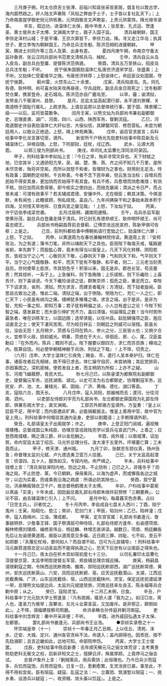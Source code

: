 <!-- { "loadSidebar": true } -->
　　三月庚子朔，时太仓庶吉士张溥、前临川知县张采皆家居，倡复社以敦古学，海内靡然趋之。奸人陆文声奏陈「风俗之弊由于士子，士子皆以复社乱天下」；上乃命南直提学御史倪元珙核奏。元珙因极言文声欺妄，上责元珙蒙饰，降光禄寺录事。
　　辛亥，叙边功，进温体仁太保，廕中书舍人；张至发、孔贞运、贺逢圣、黄士俊并太子太傅、文渊阁大学士，廕子入国子监。
　　清兵破朝鲜，国王李倧走泽村山城；于是平壤、王京次第皆下，李倧力诎，降。寻又走江华岛；执其世子，更立李恂为朝鲜国王。乃命总兵沈冬魁、陈洪范相机进援朝鲜。
　　甲寅，赐进士刘同升等三百人及第、出身有差。
　　夏四月庚午朔，命南京守备太监孙象贤、张云汉同兵部尚书范景文清核兵马、械杖。
　　壬申，清兵自云从岛入皮岛，副总兵白登庸、提督陈洪范俱遁。
　　癸酉，清兵五万至铁山，招皮岛总兵沈冬魁；不听。
　　抚宁侯朱国弼劾温体仁私唐世济逐宋学显、张盛美；上不听。又劾体仁受霍维华之赂，令唐世济转荐；上慰谕体仁，命廷臣议处国弼，夺抚宁侯爵。
　　蓟州雷，火焚东山二十余里。
　　戊寅，清兵陷皮岛。先，同孔有德、耿仲明、尚可喜水陆夹攻再昼夜，守兵战败，副总兵金日观死之；沈冬魁即焚仓粟，携家登舟，走石城岛。陈洪范亦自广鹿岛至。
　　以旱，霾；谕清狱，发帑金八千赈滦州、昌黎。
　　是月，总监太监高起潜行部，永平道刘景耀、关南道杨于国耻行属礼，上疏求免。上谓总监原以总督体统行事，罢于国、降景耀二级——以后，监司皆莫敢争。
　　闰月壬寅，以熊文灿为兵部尚书兼右副都御史，总理直隶、湖广、河南、四川、山西、陕西军务，督剿流寇。
　　乙巳，河南道御史许自表劾温体仁大奸似忠、大佞似信，其肆螫同官、修怨营私，未尝为朝廷用人，以致众正绝迹。上怒，降上林苑典簿。
　　戊申，谕百官求直言；兵科给事中李化龙言甚切至，谪外。
　　新安所千户杨光先劾吏科给事中陈启新及元辅温体仁，舁棺自随。上怒，下刑部狱，廷杖，戍辽西。
　　武乡、沁源大雨雹。
　　以郑三俊为刑部尚书。
　　庚戌，命司礼太监曹化淳同法司录囚。
　　甲子，刑科给事中李如灿上言：『今日之旱，殆非寻常灾异也。天下财赋之地，已空其半；又遇骄阳亢旱，吴、越、楚、豫、燕、齐之间不知几千万里，是所未尽空者，殆将并空矣。而所以敛怒干和者，皆理财为之害也。财用别无足法，恃有政事；国朝酌定经制，千古称善。今者不念下民卒瘅，但云急当治标；自增兵而民始不得安其身，更加饷而农始得不有其食。有兵不练，兵愈增而饷愈难措；有饷不核，饷日加而兵愈得冒。即今核实之使四出，而掊克屡闻；清派之令日严，而占冒未减：可谓有政事乎？若夫辅成君德、安攘中外，尤在相臣；赖其决策。今俱泯默，未有闻也；此瞻彼顾，徇私结党。盖自八、九年间拂戾干和之事始未政本积于四海，又何怪天旱地坼、日食风变之屡见哉』！上怒，下汝灿于狱。
　　丙寅，许宁远伯李成梁世袭。
　　五月戊辰朔，蠲南阳逋租。
　　壬午，岛兵杀监军副使黄孙茂，副总兵白登庸走降于清兵。时已封孔有德恭顺王、耿仲明怀顺王、尚可喜忠顺王。
　　兵部尚书杨嗣昌荐前总督蓟、辽傅宗龙巡抚宣府，陈新甲俱可佐枢；上是之。
　　己丑，前刑科都给事中傅朝佑请行宽恤之仁，劾温体仁六罪；上怒，下之狱。
　　丙申，以黄道周为左春坊兼翰林院侍读。黄道周上言：『安邦玫治，为之有道；簿书刀笔，非所以绳削天下之具也。臣观陛下每值天戒，辄殿避省躬，率先群下；而股肱心膂，竟未有得当以报皇上。凡天下风化转移、阴阳若否，皆视当宁之心气：心敬则天下敬，心静则天下静；气和则天下和，气平则天下平。当宁之心气既敬静、和平，而天下犹有不敬静、和平者，则二、三元老当刻责自厉。奈何使草土臣庶，市其怒色乎！积渐以来，国无是非。郡邑长官，苟且塞责；然其视听，一系于上。上急催科，则下急贿赂；上乐锲核，则下乐巉险；上喜告讦，则下喜诬谤。今天下巉险诬谤之徒，群聚京师；孤危之臣，重足而立。幸陛下下诏求言，省刑、清狱。然方求言，而建言者辄斥；方清狱，而下狱者旋闻。臣思自古致治之道，惟此二端。清狱之端，出于恻隐。恻隐为仁，充仁一人之仁，即仁天下；小民虽有纳沟之痛，缙绅犹多雉罹之嗟。求言之端，出于是非。是非为智，充知一事之知，即知万事；君子犹有畸偏之谈，小人岂有虚公之论！今陛下知智之端，感发甚宏；而大臣引伸扩充不力，虽曰清强，何益理乱之数！当今时势所最急者，唯在训练军士，以固边圉；选举贤能，以任州县。起批鳞强项之臣，旌应诏直言之士；使天下凄风苦雨，尽为皎日祥云：则朝廷之刑威可以渐措。臣虽长往，没齿无怨！五月朔夕，荧惑与日同在鹑火、参火之分，三辰皆火也；又朔夕合火，宜修平火政，损抑威光。明春，荧惑在于大火，徘徊氐、房、心、尾。汉臣盖勳曰：「在外而内，陈兵；黯则不武」。陛下握要以御四方，求仁而苏百族；樽俎之内，胜算自饶。何必使举朝精神敝于兵饷、刑狱之下哉』！上不怿，切责之。
　　〔六月〕戊申，大学士温体仁引疾免；赐金、币，遣行人吴本泰护归。体仁在事，诸臣攻者后先相继，故不得已求去。体仁操守自厉，未尝纳赂；其庇党排异，亦因事图之。深机密械，使若发自上者，而主柄阴为所假；上亦不之疑。
　　山东、河南飞蝗蔽野，青民大饥。
　　秋七月己巳，以陈睿谟为都察院右副都御史，提督偏沅军务，巡抚湖南、湖北。以史可法为右佥都御史，协理剿寇军务，巡抚安、庐、池、太，兼辖光、蕲、固始、广济、黄梅、德化、湖口等县。
　　丁亥，寇陷六合，围天长。
　　八月戊申，寇入凤阳，掠器械而去；渡河，分往河南、泗州。
　　以吏部左侍郎刘宇亮为礼部尚书、左佥都御史薛国观为礼部左侍郎，俱兼东阁大学士，直文渊阁。
　　工部员外郎骆方玺谪外。方玺奏：『皇上以廷臣不足，用中官；而内臣邀此旷典，必能捐躯报主。惟皇上善用中官，故中官为皇上用』。刑科给事中何楷驳其通内呈身，吏部以削籍请；上手敕降谪外职。
　　癸丑，礼部请皇太子出阁就学；许之。
　　庚申，上登正阳门阅城，遍视雉堞楼橹。总督成国公朱纯臣、协理京营戎政陆完学以营兵屯宣武门外，上善之；召登西南城楼，赐之酒三爵，并以金卮酬之。
　　辛酉，阅外城；以南城薄，诏加筑，命内官监太监丁绍吕、马光忻总理分任。浚大濠于五里外，坏塚墓亡算；工未竟而止。
　　甲子，修天津、通州城。
　　九月丁卯，张献忠东掠仪真，扬州告急；命督理太监刘元斌、卢九德选勇卫营万人往援。
　　己巳，关宁太监高起潜言：侦谍四、五十人，服饰如汉，专探内地。命严缉之。
　　辛未，兵科给事中钱增上言：『清兵渐驻渖阳内地，防边之局，不止防秋；己巳之入，非隆冬乎？防海之局，不止防登、莱，今已朝鲜。保毋乘风，以海为虚声，而或懈我各边之城守；以边为实着，而或乘我沿海之疏虞：所谓必防其隙也』。
　　癸酉，叙宁夏功，洪承畴廕锦衣卫千户，故总督杨鹤赠太子太傅。
　　辛卯，户科给事中葛枢以熹庙「实录」十年未成，因劾副总裁礼部右侍郎朱继祚前预修「三朝要典」，公论不容，由去辅温体仁引入；上不问。
　　是月中旬，每晨暮天色赤黄。占曰「日空主兵」，识者忧之。
　　冬十月丙申，李自成自七盘关入西川；丁酉，陷宁羗州；壬寅，陷昭化、垫江；癸卯，犯剑门关；甲辰，陷剑州；乙巳，陷梓潼；戊申，寇入趋绵州、江油，薄成都。
　　甲寅，定东宫官属：礼部尚书姜逢元、詹事姚明恭、少詹事王铎、国子祭酒屈可伸侍班，礼部右侍郎方逢年、右谕德项煜、翰林修撰刘理顺、编修吴伟业、杨廷麟、林增志直讲读。越数日，项煜、杨廷麟各先后让左谕德黄道周。阁臣以道周意见多偏，近日疏三罪、四耻、七不如，至云不如郑鄤；『夫蔑伦杖母，鄤何如人？而自谓不如，岂可为元良辅导』！刑科给事中冯元飙荐道周忠足以动圣监而不能得执政之心，恐天下后世有以议阁臣之得失也。
　　十一月己巳，夜太白在析木宫如宿初度七十三分。
　　以司礼署印太监曹化淳提督京营、太监李明哲提督五军营、郑良辅总理京城巡捕。
　　庚寅，杨嗣昌请限剿寇之期，令陕西巡抚断商南、雒南，郧阳巡抚断郢西，湖广巡抚断常德、黄州，安庆巡抚断英山、六安，凤阳巡抚断颍、亳，应天巡抚截潜山、太湖，江西巡抚截黄梅、广济，山东巡抚截徐、宿，山西巡抚截陕州、灵宝，保定巡抚扼渡延津一带，总理熊文灿提边兵、太监刘元斌提禁旅，河南巡抚率左良玉、陈永福等兵合剿中原；从之。
　　癸巳，寇陷灵宝。
　　十二月乙未朔，日食。
　　辛丑，户科给事中丁允元劾大学士贺逢圣：『凡有疏揭，辄骄人谓「我为之」。如汪□龙，宵人也，逢圣力为推举；高攀龙、左光斗业蒙圣监，又加废斥。是非邪正，颠倒如此』。上不怿，谪福建按察司照磨。
　　命洪承畴合孙传庭并剿河南寇。
　　吏科给事中刘含辉言：秦中开采非便；不听。
　　辛酉，进外戚田弘遇太子太保、左都督。
　　罢礼部尚书姜逢元、兵部尚书王业浩。
　　●崇祯实录卷之十一
　　怀宗端皇帝（十一）
　　崇祯十一年春正月乙丑朔，上以任丘、清苑、涞水、迁安、大城、定兴、通州各官贪纵不法，命逮入；盖内詗得也。因责抚、按不先劾溺职；且言近畿如此，远地可知。命部院申饬。
　　丙寅，大学士王士俊罢。
　　戊辰，吏科给事中陈启新奏：去年顺天解元马之骊文体荒谬；主考黄景昉劾吏科无衡文之权，启新非知文之士，擅肆讥评，殊属厚颜。上竟停马之骊会试。
　　总督卢象升上言：『剿贼需兵，用兵需饷；此恒理也。乃今日兵少而寇多、兵饥而寇饱、兵劳而寇佚，日复一日，愈剿愈繁，生灵涂炭已甚。事至此，不得不用权宜矣。臣有阻寇、疑寇、乱寇之法：一、立寨团、筑濠堑以阻寇；一、挑乡勇、设游兵以疑寇；一、收资粮、敛头畜以饥寇』。上是之。
